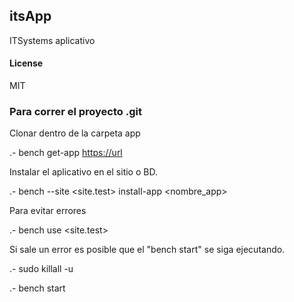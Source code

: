 ## itsApp

ITSystems aplicativo

#### License

MIT

### Para correr el proyecto .git

Clonar dentro de la carpeta app

.- bench get-app <https://url>

Instalar el aplicativo en el sitio o BD.

.- bench --site <site.test> install-app <nombre_app>

Para evitar errores

.- bench use <site.test>

Si sale un error es posible que el "bench start" se siga ejecutando.

.- sudo killall -u <username>

.- bench start
